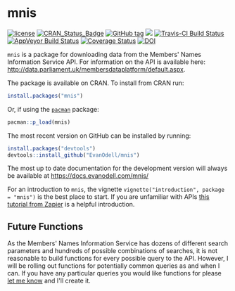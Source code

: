 
<!-- README.md is generated from README.Rmd. Please edit that file -->
mnis
====

[![license](https://img.shields.io/github/license/mashape/apistatus.svg)](https://github.com/evanodell/mnis/blob/master/LICENSE) [![CRAN\_Status\_Badge](https://www.r-pkg.org/badges/version/mnis)](https://cran.r-project.org/package=mnis) [![GitHub tag](https://img.shields.io/github/tag/evanodell/mnis.svg)](https://github.com/evanodell/mnis) [![](https://cranlogs.r-pkg.org/badges/grand-total/mnis)](https://dgrtwo.shinyapps.io/cranview/) [![Travis-CI Build Status](https://travis-ci.org/evanodell/mnis.svg?branch=master)](https://travis-ci.org/evanodell/mnis) [![AppVeyor Build Status](https://ci.appveyor.com/api/projects/status/github/evanodell/mnis?branch=master&svg=true)](https://ci.appveyor.com/project/evanodell/mnis) [![Coverage Status](https://img.shields.io/codecov/c/github/evanodell/mnis/master.svg)](https://codecov.io/github/evanodell/mnis?branch=master) [![DOI](https://zenodo.org/badge/76553907.svg)](https://zenodo.org/badge/latestdoi/76553907)

`mnis` is a package for downloading data from the Members' Names Information Service API. For information on the API is available here: <http://data.parliament.uk/membersdataplatform/default.aspx>.

The package is available on CRAN. To install from CRAN run:

``` r
install.packages("mnis")
```

Or, if using the [`pacman`](https://CRAN.R-project.org/package=pacman) package:

``` r
pacman::p_load(mnis)
```

The most recent version on GitHub can be installed by running:

``` r
install.packages("devtools")
devtools::install_github("EvanOdell/mnis")
```

The most up to date documentation for the development version will always be available at <https://docs.evanodell.com/mnis/>

For an introduction to `mnis`, the vignette `vignette("introduction", package = "mnis")` is the best place to start. If you are unfamiliar with APIs [this tutorial from Zapier](https://zapier.com/learn/apis/) is a helpful introduction.

Future Functions
----------------

As the Members' Names Information Service has dozens of different search parameters and hundreds of possible combinations of searches, it is not reasonable to build functions for every possible query to the API. However, I will be rolling out functions for potentially common queries as and when I can. If you have any particular queries you would like functions for please [let me know](mailto:evanodell91@gmail.com) and I'll create it.
